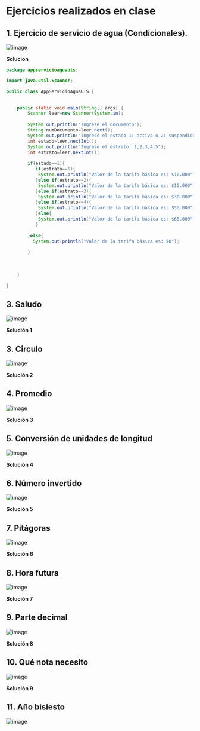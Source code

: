 # Ejercicios realizados en clase

## 1. Ejercicio de servicio de agua (Condicionales). 

![image](https://user-images.githubusercontent.com/31961588/184923865-82dbd8ad-0c40-43cc-a0f8-4a249ef7bfc1.png)


**Solucion**

```Java
package appservicioaguauts;

import java.util.Scanner;

public class AppServicioAguaUTS {

  
    public static void main(String[] args) {
        Scanner leer=new Scanner(System.in);
        
        System.out.println("Ingrese el documento");
        String numDocumento=leer.next();
        System.out.println("Ingrese el estado 1: activo o 2: suspendido");
        int estado=leer.nextInt();
        System.out.println("Ingrese el estrato: 1,2,3,4,5");
        int estrato=leer.nextInt();
        
        if(estado==1){
           if(estrato==1){
            System.out.println("Valor de la tarifa básica es: $10.000");   
           }else if(estrato==2){
            System.out.println("Valor de la tarifa básica es: $15.000");   
           }else if(estrato==3){
            System.out.println("Valor de la tarifa básica es: $30.000");   
           }else if(estrato==4){
            System.out.println("Valor de la tarifa básica es: $50.000");    
           }else{
            System.out.println("Valor de la tarifa básica es: $65.000");   
           }
        
        }else{
          System.out.println("Valor de la tarifa básica es: $0");
        
        }            
        
        
        
    }
    
}
```

## 3. Saludo

![image](https://user-images.githubusercontent.com/31961588/163828082-08d94056-7373-4cc9-bf23-a374f3e8e01d.png)

**Solución 1**

## 3. Circulo

![image](https://user-images.githubusercontent.com/31961588/163828347-f0f3f021-0456-43f8-b481-1d818a87be08.png)

**Solución 2**

## 4. Promedio

![image](https://user-images.githubusercontent.com/31961588/163828427-6376a283-0445-4b3b-bd5c-f26c4c82ee72.png)

**Solución 3**

## 5. Conversión de unidades de longitud
![image](https://user-images.githubusercontent.com/31961588/163828482-cdd2dd38-e805-4418-9db9-f3a3fd2ce958.png)

**Solución 4**

## 6. Número invertido
![image](https://user-images.githubusercontent.com/31961588/163828564-7e54ea4c-73a9-4ef7-aca9-21f1dd124d93.png)

**Solución 5**

## 7. Pitágoras

![image](https://user-images.githubusercontent.com/31961588/163829448-e7ae3e2f-cf13-4058-88b8-6cdedbe19911.png)


**Solución 6**


## 8. Hora futura

![image](https://user-images.githubusercontent.com/31961588/163829518-a0a27ed0-1f63-45e6-9b76-d6e08d0cc001.png)


**Solución 7**

## 9. Parte decimal

![image](https://user-images.githubusercontent.com/31961588/163829563-509bc535-d528-47c7-a804-8725acb7a995.png)


**Solución 8**

## 10. Qué nota necesito

![image](https://user-images.githubusercontent.com/31961588/163829601-a7c25604-3947-4c9a-91a5-0ede2b01a018.png)


**Solución 9**
 
## 11. Año bisiesto

![image](https://user-images.githubusercontent.com/31961588/171307000-a088f237-f470-4fd5-adb6-d077a17695c5.png)

